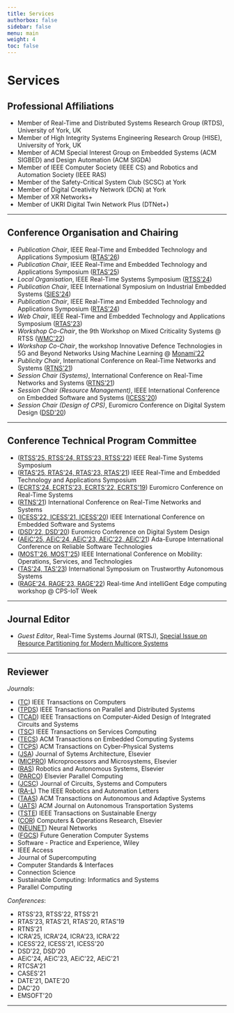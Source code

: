 ```yaml
---
title: Services
authorbox: false
sidebar: false
menu: main
weight: 4
toc: false
---
```



# Services
## Professional Affiliations

- Member of Real-Time and Distributed Systems Research Group (RTDS), University of York, UK
- Member of High Integrity Systems Engineering Research Group (HISE), University of York, UK
- Member of ACM Special Interest Group on Embedded Systems (ACM SIGBED) and Design Automation (ACM SIGDA)
- Member of IEEE Computer Society (IEEE CS) and Robotics and Automation Society (IEEE RAS)
- Member of the Safety-Critical System Club (SCSC) at York
- Member of Digital Creativity Network (DCN) at York
- Member of XR Networks+
- Member of UKRI Digital Twin Network Plus (DTNet+)

---

## Conference Organisation and Chairing

- *Publication Chair*, IEEE Real-Time and Embedded Technology and Applications Symposium ([<u>RTAS'26</u>](https://2026.rtas.org/))
- *Publication Chair*, IEEE Real-Time and Embedded Technology and Applications Symposium ([<u>RTAS'25</u>](https://2025.rtas.org/))
- *Local Organisation*, IEEE Real-Time Systems Symposium ([<u>RTSS'24</u>](https://2024.rtss.org/))
- *Publication Chair*, IEEE International Symposium on Industrial Embedded Systems ([<u>SIES'24</u>](https://ieee-sies.org/))
- *Publication Chair*, IEEE Real-Time and Embedded Technology and Applications Symposium ([<u>RTAS'24</u>](https://2024.rtas.org/))
- *Web Chair*, IEEE Real-Time and Embedded Technology and Applications Symposium ([<u>RTAS'23</u>](https://2023.rtas.org/))
- *Workshop Co-Chair*, the 9th Workshop on Mixed Criticality Systems @ RTSS ([<u>WMC'22</u>](https://wmc2022.github.io/))
- *Workshop Co-Chair*, the workshop Innovative Defence Technologies in 5G and Beyond Networks Using Machine Learning @ [Monami'22](https://www.monami2022.org/)
- *Publicity Chair*, International Conference on Real-Time Networks and Systems ([<u>RTNS'21</u>](https://rtns2021.univ-nantes.fr/))
- *Session Chair (Systems)*, International Conference on Real-Time Networks and Systems ([<u>RTNS'21</u>](https://rtns2021.univ-nantes.fr/))
- *Session Chair (Resource Management)*, IEEE International Conference on Embedded Software and Systems ([<u>ICESS'20</u>](http://icess.net/2020/))
- *Session Chair (Design of CPS)*, Euromicro Conference on Digital System Design ([<u>DSD'20</u>](https://dsd-seaa2020.um.si/dsd/))


---

## Conference Technical Program Committee

- (<u>RTSS'25, RTSS'24, RTSS'23, RTSS'22</u>) IEEE Real-Time Systems Symposium
- (<u>RTAS'25, RTAS'24, RTAS'23, RTAS'21</u>) IEEE Real-Time and Embedded Technology and Applications Symposium
- (<u>ECRTS'24, ECRTS'23, ECRTS'22, ECRTS'19</u>) Euromicro Conference on Real-Time Systems
- (<u>RTNS'21</u>) International Conference on Real-Time Networks and Systems
- (<u>ICESS'22, ICESS'21, ICESS'20</u>) IEEE International Conference on Embedded Software and Systems
- (<u>DSD'22, DSD'20</u>) Euromicro Conference on Digital System Design
- (<u>AEiC'25, AEiC'24, AEiC'23, AEiC'22, AEiC'21</u>) Ada-Europe International Conference on Reliable Software Technologies
- (<u>MOST'26, MOST'25</u>) IEEE International Conference on Mobility: Operations, Services, and Technologies
- (<u>TAS'24, TAS'23</u>) International Symposium on Trustworthy Autonomous Systems
- (<u>RAGE'24, RAGE'23, RAGE'22</u>) Real-time And intelliGent Edge computing workshop @ CPS-IoT Week


---

## Journal Editor

- *Guest Editor*, Real-Time Systems Journal (RTSJ), [Special Issue on Resource Partitioning for Modern Multicore Systems](https://link.springer.com/journal/11241/volumes-and-issues/60-3)


---

## Reviewer
*Journals*:
- (<u>TC</u>) IEEE Transactions on Computers
- (<u>TPDS</u>) IEEE Transactions on Parallel and Distributed Systems
- (<u>TCAD</u>) IEEE Transactions on Computer-Aided Design of Integrated Circuits and Systems
- (<u>TSC</u>) IEEE Transactions on Services Computing
- (<u>TECS</u>) ACM Transactions on Embedded Computing Systems
- (<u>TCPS</u>) ACM Transactions on Cyber-Physical Systems
- (<u>JSA</u>) Journal of Sytems Architecture, Elsevier
- (<u>MICPRO</u>) Microprocessors and Microsystems, Elsevier
- (<u>RAS</u>) Robotics and Autonomous Systems, Elsevier
- (<u>PARCO</u>) Elsevier Parallel Computing 
- (<u>JCSC</u>) Journal of Circuits, Systems and Computers
- (<u>RA-L</u>) The IEEE Robotics and Automation Letters
- (<u>TAAS</u>) ACM Transactions on Autonomous and Adaptive Systems
- (<u>JATS</u>) ACM Journal on Autonomous Transportation Systems
- (<u>TSTE</u>) IEEE Transactions on Sustainable Energy
- (<u>COR</u>) Computers & Operations Research, Elsevier
- (<u>NEUNET</u>) Neural Networks
- (<u>FGCS</u>) Future Generation Computer Systems
- Software - Practice and Experience, Wiley
- IEEE Access
- Journal of Supercomputing
- Computer Standards & Interfaces
- Connection Science
- Sustainable Computing: Informatics and Systems
- Parallel Computing

*Conferences*:
- RTSS'23, RTSS'22, RTSS'21
- RTAS'23, RTAS'21, RTAS'20, RTAS'19
- RTNS'21
- ICRA'25, ICRA'24, ICRA'23, ICRA'22
- ICESS'22, ICESS'21, ICESS'20
- DSD'22, DSD'20
- AEiC'24, AEiC'23, AEiC'22, AEiC'21
- RTCSA'21
- CASES'21
- DATE'21, DATE'20
- DAC'20
- EMSOFT'20

---

